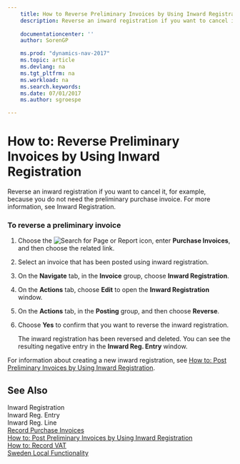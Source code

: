 ```yaml
---
    title: How to Reverse Preliminary Invoices by Using Inward Registration 
    description: Reverse an inward registration if you want to cancel it, for example, because you do not need the preliminary purchase invoice. For more information, see Inward Registration.
    
    documentationcenter: ''
    author: SorenGP

    ms.prod: "dynamics-nav-2017"
    ms.topic: article
    ms.devlang: na
    ms.tgt_pltfrm: na
    ms.workload: na
    ms.search.keywords:
    ms.date: 07/01/2017
    ms.author: sgroespe

---
```

# How to: Reverse Preliminary Invoices by Using Inward Registration
Reverse an inward registration if you want to cancel it, for example, because you do not need the preliminary purchase invoice. For more information, see Inward Registration.  
  
### To reverse a preliminary invoice  
  
1.  Choose the ![Search for Page or Report](media/ui-search/search_small.png "Search for Page or Report icon") icon, enter **Purchase Invoices**, and then choose the related link.  
  
2.  Select an invoice that has been posted using inward registration.  
  
3.  On the **Navigate** tab, in the **Invoice** group, choose **Inward Registration**.  
  
4.  On the **Actions** tab, choose **Edit** to open the **Inward Registration** window.  
  
5.  On the **Actions** tab, in the **Posting** group, and then choose **Reverse**.  
  
6.  Choose **Yes** to confirm that you want to reverse the inward registration.  
  
     The inward registration has been reversed and deleted. You can see the resulting negative entry in the **Inward Reg. Entry** window.  
  
 For information about creating a new inward registration, see [How to: Post Preliminary Invoices by Using Inward Registration](how-to-post-preliminary-invoices-by-using-inward-registration.md).  
  
## See Also  
 Inward Registration   
 Inward Reg. Entry   
 Inward Reg. Line   
 [Record Purchase Invoices](record-purchase-invoices.md)   
 [How to: Post Preliminary Invoices by Using Inward Registration](how-to-post-preliminary-invoices-by-using-inward-registration.md)   
 [How to: Record VAT](how-to-record-vat.md)   
 [Sweden Local Functionality](sweden-local-functionality.md)